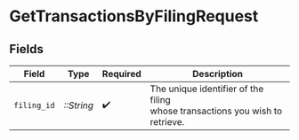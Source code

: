 # GetTransactionsByFilingRequest


## Fields

| Field                                                                                         | Type                                                                                          | Required                                                                                      | Description                                                                                   |
| --------------------------------------------------------------------------------------------- | --------------------------------------------------------------------------------------------- | --------------------------------------------------------------------------------------------- | --------------------------------------------------------------------------------------------- |
| `filing_id`                                                                                   | *::String*                                                                                    | :heavy_check_mark:                                                                            | The unique identifier of the filing<br/>        whose transactions you wish to retrieve.<br/>         |